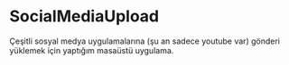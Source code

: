 # SocialMediaUpload
Çeşitli sosyal medya uygulamalarına (şu an sadece youtube var) gönderi yüklemek için yaptığım masaüstü uygulama.
